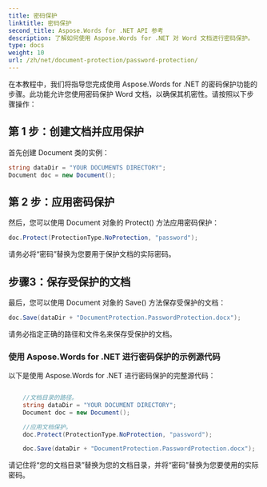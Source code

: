 ```yaml
---
title: 密码保护
linktitle: 密码保护
second_title: Aspose.Words for .NET API 参考
description: 了解如何使用 Aspose.Words for .NET 对 Word 文档进行密码保护。
type: docs
weight: 10
url: /zh/net/document-protection/password-protection/
---
```


在本教程中，我们将指导您完成使用 Aspose.Words for .NET 的密码保护功能的步骤。此功能允许您使用密码保护 Word 文档，以确保其机密性。请按照以下步骤操作：

## 第 1 步：创建文档并应用保护

首先创建 Document 类的实例：

```csharp
string dataDir = "YOUR DOCUMENTS DIRECTORY";
Document doc = new Document();
```

## 第 2 步：应用密码保护

然后，您可以使用 Document 对象的 Protect() 方法应用密码保护：

```csharp
doc.Protect(ProtectionType.NoProtection, "password");
```

请务必将“密码”替换为您要用于保护文档的实际密码。

## 步骤3：保存受保护的文档

最后，您可以使用 Document 对象的 Save() 方法保存受保护的文档：

```csharp
doc.Save(dataDir + "DocumentProtection.PasswordProtection.docx");
```

请务必指定正确的路径和文件名来保存受保护的文档。

### 使用 Aspose.Words for .NET 进行密码保护的示例源代码

以下是使用 Aspose.Words for .NET 进行密码保护的完整源代码：

```csharp

	//文档目录的路径。
	string dataDir = "YOUR DOCUMENT DIRECTORY";
	Document doc = new Document();

	//应用文档保护。
	doc.Protect(ProtectionType.NoProtection, "password");

	doc.Save(dataDir + "DocumentProtection.PasswordProtection.docx");

```

请记住将“您的文档目录”替换为您的文档目录，并将“密码”替换为您要使用的实际密码。

